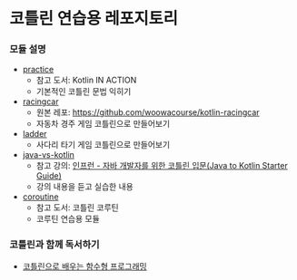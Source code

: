 # 코틀린 연습용 레포지토리

### 모듈 설명

- [practice](./practice)
    - 참고 도서: Kotlin IN ACTION
    - 기본적인 코틀린 문법 익히기
- [racingcar](./racingcar)
    - 원본 레포: https://github.com/woowacourse/kotlin-racingcar
    - 자동차 경주 게임 코틀린으로 만들어보기
- [ladder](./ladder)
    - 사다리 타기 게임 코틀린으로 만들어보기
- [java-vs-kotlin](./java-vs-kotlin)
    - 참고 강의: [인프런 - 자바 개발자를 위한 코틀린 입문(Java to Kotlin Starter Guide)](https://inf.run/r9oU)
    - 강의 내용을 듣고 실습한 내용
- [coroutine](./coroutine)
    - 참고 도서: 코틀린 코루틴
    - 코루틴 연습용 모듈

### 코틀린과 함께 독서하기

- [코틀린으로 배우는 함수형 프로그래밍](./docs/functional-programming)
